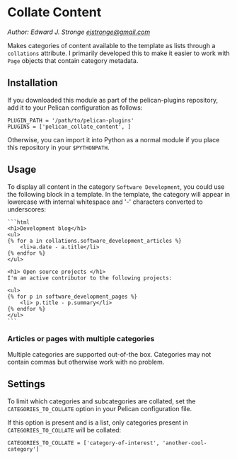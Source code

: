 # Collate Content
*Author: Edward J. Stronge <ejstronge@gmail.com>*

Makes categories of content available to the template as lists through a
`collations` attribute. I primarily developed this to make it easier
to work with `Page` objects that contain category metadata.

## Installation

If you downloaded this module as part of the pelican-plugins repository, 
add it to your Pelican configuration as follows:

    PLUGIN_PATH = '/path/to/pelican-plugins'
    PLUGINS = ['pelican_collate_content', ]
    
Otherwise, you can import it into Python as a normal module if you place
this repository in your `$PYTHONPATH`.

## Usage

To display all content in the category `Software Development`, 
you could use the following block in a template. In the template, the category
will appear in lowercase with internal whitespace and '-' characters
converted to underscores:

    ```html
    <h1>Development blog</h1>
    <ul> 
    {% for a in collations.software_development_articles %}
        <li>a.date - a.title</li> 
    {% endfor %}
    </ul>
    
    <h1> Open source projects </h1>
    I'm an active contributor to the following projects:
    
    <ul>
    {% for p in software_development_pages %}
        <li> p.title - p.summary</li> 
    {% endfor %}
    </ul>
    ```

### Articles or pages with multiple categories

Multiple categories are supported out-of-the box. Categories may not
contain commas but otherwise work with no problem.

## Settings

To limit which categories and subcategories are collated, set the
`CATEGORIES_TO_COLLATE` option in your Pelican configuration file.

If this option is present and is a list, only categories present
in `CATEGORIES_TO_COLLATE` will be collated:

    CATEGORIES_TO_COLLATE = ['category-of-interest', 'another-cool-category']
